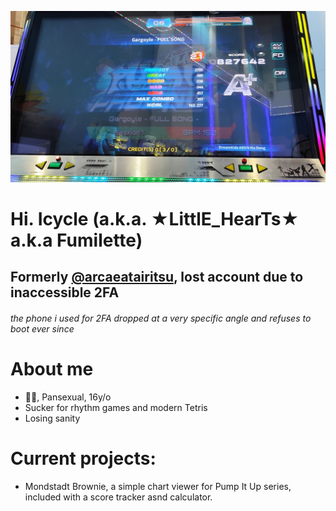 ![Header](./score.jpg)

<h1> Hi. Icycle (a.k.a. ★LittlE_HearTs★ a.k.a Fumilette) </h1>
<h2>Formerly <a href="https://github.com/arcaeatairitsu">@arcaeatairitsu</a>, lost account due to inaccessible 2FA</h2>
<h6>the phone i used for 2FA dropped at a very specific angle and refuses to boot ever since</h6>

<h1> About me</h1>
<ul>
  <li> 🏳️‍⚧️, Pansexual, 16y/o</li>
  <li> Sucker for rhythm games and modern Tetris</li>
  <li> Losing sanity</li>
</ul>

<h1>Current projects:</h1>
<ul>
  <li>Mondstadt Brownie, a simple chart viewer for Pump It Up series, included with a score tracker asnd calculator.</li>
</ul>
